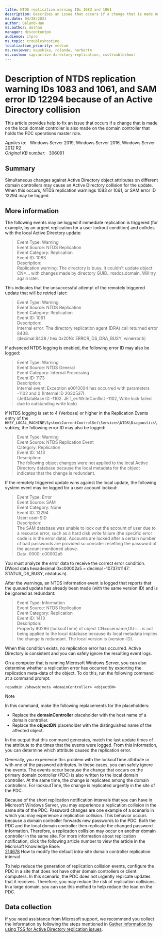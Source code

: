 ```yaml
---
title: NTDS replication warning IDs 1083 and 1061
description: Describes an issue that occurs if a change that is made on the local domain controller is also made on the domain controller that holds the PDC operations master role. In this scenario, the domain controllers may replicate the changes at the same time.
ms.date: 04/28/2023
author: Deland-Han
ms.author: delhan
manager: dcscontentpm
audience: itpro
ms.topic: troubleshooting
localization_priority: medium
ms.reviewer: kaushika, rolandw, herbertm
ms.custom: sap:active-directory-replication, csstroubleshoot
---
```

# Description of NTDS replication warning IDs 1083 and 1061, and SAM error ID 12294 because of an Active Directory collision

This article provides help to fix an issue that occurs if a change that is made on the local domain controller is also made on the domain controller that holds the PDC operations master role.

_Applies to:_ &nbsp; Windows Server 2019, Windows Server 2016, Windows Server 2012 R2  
_Original KB number:_ &nbsp; 306091

## Summary

Simultaneous changes against Active Directory object attributes on different domain controllers may cause an Active Directory collision for the update. When this occurs, NTDS replication warnings 1083 or 1061, or SAM error ID 12294 may be logged.

## More information

The following events may be logged if immediate replication is triggered (for example, by an urgent replication for a user lockout condition) and collides with the local Active Directory update:
> Event Type: Warning  
Event Source: NTDS Replication  
Event Category: Replication  
Event ID: 1083  
Description:  
Replication warning: The directory is busy. It couldn't update object CN=... with changes made by directory GUID._msdcs.domain. Will try again later.

This indicates that the unsuccessful attempt of the remotely triggered update that will be retried later:
> Event Type: Warning  
Event Source: NTDS Replication  
Event Category: Replication  
Event ID: 1061  
Description:  
Internal error: The directory replication agent (DRA) call returned error 8438.  
(decimal 8438 / hex 0x20f6: ERROR_DS_DRA_BUSY, winerror.h)

If advanced NTDS logging is enabled, the following error ID may also be logged:
> Event Type: Warning  
Event Source: NTDS General  
Event Category: Internal Processing  
Event ID: 1173  
Description:  
Internal event: Exception e0010004 has occurred with parameters -1102 and 0 (Internal ID 2030537).  
(JetDataBase ID -1102: JET_errWriteConflict -1102, Write lock failed due to outstanding write lock)  

If NTDS logging is set to 4 (Verbose) or higher in the Replication Events entry of the `HKEY_LOCAL_MACHINE\System\CurrentControlSet\Services\NTDS\Diagnostics\` subkey, the following error ID may also be logged:
> Event Type: Warning  
Event Source: NTDS Replication Event  
Category: Replication  
Event ID: 1413  
Description:  
The following object changes were not applied to the local Active Directory database because the local metadata for the object indicates that the change is redundant.

If the remotely triggered update wins against the local update, the following system event may be logged for a user account lockout:
> Event Type: Error  
Event Source: SAM  
Event Category: None  
Event ID: 12294  
User: user-SID  
Description:  
The SAM database was unable to lock out the account of user due to a resource error, such as a hard disk write failure (the specific error code is in the error data). Accounts are locked after a certain number of bad passwords are provided so consider resetting the password of the account mentioned above.  
Data: 0000: c00002a5  

You must analyze the error data to receive the correct error condition. DWord data hexadecimal 0xc00002a5 = decimal -1073741147: STATUS_DS_BUSY, ntstatus.h).

After the warnings, an NTDS information event is logged that reports that the queued update has already been made (with the same version ID) and is be ignored as redundant:
> Event Type: Information  
Event Source: NTDS Replication  
Event Category: Replication  
Event ID: 1413  
Description:  
Property 90296 (lockoutTime) of object CN=username,OU=... is not being applied to the local database because its local metadata implies the change is redundant. The local version is (version-ID).  

When this condition exists, no replication error has occurred. Active Directory is consistent and you can safely ignore the resulting event logs.

On a computer that is running Microsoft Windows Server, you can also determine whether a replication error has occurred by exporting the replication meta-data of the object. To do this, run the following command at a command prompt:

```console
repadmin /showobjmeta <domainController> <objectDN>  
```

> [!NOTE]
> In this command, make the following replacements for the placeholders:
>
> - Replace the **domainController** placeholder with the host name of a domain controller.
> - Replace the **objectDN** placeholder with the distinguished name of the affected object.

In the output that this command generates, match the last update times of the attribute to the times that the events were logged. From this information, you can determine which attribute caused the replication error.

Generally, you experience this problem with the lockoutTime attribute or with one of the password attributes. In these cases, you can safely ignore the events. The events occur because the change that occurs on the primary domain controller (PDC) is also written to the local domain controller. At the same time, the change is replicated among the domain controllers. For lockoutTime, the change is replicated urgently in the site of the PDC.

Because of the short replication notification intervals that you can have in Microsoft Windows Server, you may experience a replication collision in the same site of the PDC. Password changes are one example of a scenario in which you may experience a replication collision. This behavior occurs because a domain controller forwards new passwords to the PDC. Both the PDC and the local domain controller then replicate the changed password information. Therefore, a replication collision may occur on another domain controller in the same site. For more information about replication notification, click the following article number to view the article in the Microsoft Knowledge Base:  
[214678](https://support.microsoft.com/help/214678) How to modify the default intra-site domain controller replication interval

To help reduce the generation of replication collision events, configure the PDC in a site that does not have other domain controllers or client computers. In this scenario, the PDC does not urgently replicate updates that it receives. Therefore, you may reduce the risk of replication collisions. In a large domain, you can use this method to help reduce the load on the PDC.

## Data collection

If you need assistance from Microsoft support, we recommend you collect the information by following the steps mentioned in [Gather information by using TSS for Active Directory replication issues](../../windows-client/windows-troubleshooters/gather-information-using-tss-ad-replication.md).
